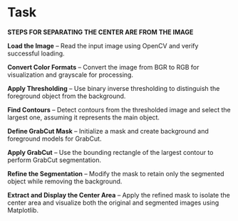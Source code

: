 # Task

**STEPS FOR SEPARATING THE CENTER ARE FROM THE IMAGE**


**Load the Image** – Read the input image using OpenCV and verify successful loading.

**Convert Color Formats** – Convert the image from BGR to RGB for visualization and grayscale for processing.

**Apply Thresholding** – Use binary inverse thresholding to distinguish the foreground object from the background.

**Find Contours** – Detect contours from the thresholded image and select the largest one, assuming it represents the main object.

**Define GrabCut Mask** – Initialize a mask and create background and foreground models for GrabCut.

**Apply GrabCut** – Use the bounding rectangle of the largest contour to perform GrabCut segmentation.

**Refine the Segmentation** – Modify the mask to retain only the segmented object while removing the background.

**Extract and Display the Center Area** – Apply the refined mask to isolate the center area and visualize both the original and segmented images using Matplotlib.
